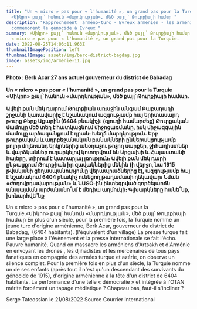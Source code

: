 ```yaml
---
title: "Un « micro » pas pour « l'humanité », un grand pas pour la Turquie -
  «Միկրո» քայլ՝ հանուն «մարդկության», մեծ քայլ՝ Թուրքիայի համար "
description: "Rapprochement  arméno-turc - Evreux arménien - les arméniens
  commémorent le génocide à Evreux "
summary: «Միկրո» քայլ՝ հանուն «մարդկության», մեծ քայլ՝ Թուրքիայի համար - Un
  « micro » pas pour « l'humanité », un grand pas pour la Turquie.
date: 2022-08-25T14:06:11.963Z
thumbnailImagePosition: left
thumbnailImage: assets/img/berc-district-bagdag.jpg
image: assets/img/arménie-11.jpg
---
```

**Photo : Berk Acar 27 ans actuel gouverneur du district de Babadag**\
\
**Un « micro » pas pour « l'humanité », un grand pas pour la Turquie**\
**«Միկրո» քայլ՝ հանուն «մարդկության», մեծ քայլ՝ Թուրքիայի համար.**\
\
 **Ավելի քան մեկ դարում Թուրքիան առաջին անգամ Բաբադաղի շրջանի կառավարիչ է նշանակում ազգությամբ հայ երիտասարդ թուրք Բերք Աքարին (6404 բնակիչ)։ (գյուղի համարժեք) Թուրքական մամուլը մեծ տեղ է հատկացնում միջոցառմանը, իսկ միջազգային մամուլը արձագանքում է դրան։ Խեղճ մարդկություն. Երբ թուրքական և ադրբեջանական բանակների ընկերակցությամբ բոլոր մոլեռանդ երկրներից անօդաչու թռչող սարքեր, ջիհադիստներ և վարձկաններ ուղարկելով կոտորվում են Արցախի և Հայաստանի հայերը, տիրում է կատարյալ լռություն։ Ավելի քան մեկ դարի ընթացքում Թուրքիան իր զավակներից մեկին (ի վերջո, նա 1915 թվականի ցեղասպանությունը վերապրածներից է), ազգությամբ հայ է նշանակում 6404 բնակիչ ունեցող թաղամասի ղեկավար։ Նման «ժողովրդավարության» և ՆԱՏՕ-ին ինտեգրված գործելաոճն անպայման արժանանո՞ւմ է մեդիա աղմուկի։ Գլխարկները հանե՞նք, խոնարհվե՞նք**

Un « micro » pas pour « l'humanité », un grand pas pour la Turquie.«Միկրո» քայլ՝ հանուն «մարդկության», մեծ քայլ՝ Թուրքիայի համար
En plus d'un siècle, pour la première fois, la Turquie nomme un jeune turc d'origine arménienne, Berk Acar, gouverneur du district de Babadag,  (6404 habitants). (l'équivalent d'un village) La presse turque fait une large place à l'évènement et la presse internationale se fait l'écho. Pauvre humanité. Quand on massacre les arméniens d'Artsakh et d'Arménie en envoyant les drones , les djihadistes et les mercenaires de tous pays fanatiques en compagnie des armées turque et azérie, on observe un silence complet. Pour la première fois en plus d'un siècle, la Turquie nomme un de ses enfants (après tout il n'est qu'un descendant des survivants du génocide de 1915), d'origine arménienne à la tête d'un district de 6404 habitants. La performance d'une telle « démocratie » et intégrée à l'OTAN mérite forcément un tapage médiatique ? Chapeau bas, faut-il s'incliner ?

Serge Tateossian le 21/08/2022   Source Courrier International